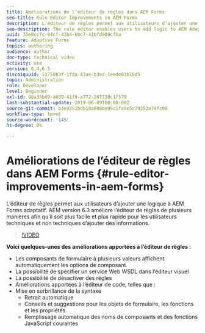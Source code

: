 ```yaml
---
title: Améliorations de l’éditeur de règles dans AEM Forms
seo-title: Rule Editor Improvements in AEM Forms
description: L’éditeur de règles permet aux utilisateurs d’ajouter une logique à AEM Forms adaptatif. AEM version 6.3 améliore l’éditeur de règles de plusieurs manières afin qu’il soit plus facile et plus rapide pour les utilisateurs techniques et non techniques d’ajouter des informations.
seo-description: The rule editor enables users to add logic to AEM Adaptive Forms. AEM 6.3 improves the rule editor in several ways making it easier and faster for both technical and non-technical users alike to add intelligence.
uuid: 35e8cc7c-04cf-43b4-bbc7-41bfd909cfba
feature: Adaptive Forms
topics: authoring
audience: author
doc-type: technical video
activity: use
version: 6.4,6.5
discoiquuid: 51750b3f-1fda-43ae-b3ed-1eede83b19d5
topic: Administration
role: Developer
level: Beginner
exl-id: 98a35bd9-a659-41f9-a772-267730c1f579
last-substantial-update: 2019-06-09T00:00:00Z
source-git-commit: b3e9251bdb18a008be95c1fa9e5c79252a74fc98
workflow-type: tm+mt
source-wordcount: '145'
ht-degree: 0%

---
```


# Améliorations de l’éditeur de règles dans AEM Forms {#rule-editor-improvements-in-aem-forms}

L’éditeur de règles permet aux utilisateurs d’ajouter une logique à AEM Forms adaptatif. AEM version 6.3 améliore l’éditeur de règles de plusieurs manières afin qu’il soit plus facile et plus rapide pour les utilisateurs techniques et non techniques d’ajouter des informations.

>[!VIDEO](https://video.tv.adobe.com/v/19653?quality=12&learn=on)

**Voici quelques-unes des améliorations apportées à l’éditeur de règles :**

* Les composants de formulaire à plusieurs valeurs affichent automatiquement les options de composant.
* La possibilité de spécifier un service Web WSDL dans l’éditeur visuel
* La possibilité de désactiver des règles
* Améliorations apportées à l’éditeur de code, telles que :
* Mise en surbrillance de la syntaxe
   * Retrait automatique
   * Conseils et suggestions pour les objets de formulaire, les fonctions et les propriétés
   * Remplissage automatique des noms de composants et des fonctions JavaScript courantes
